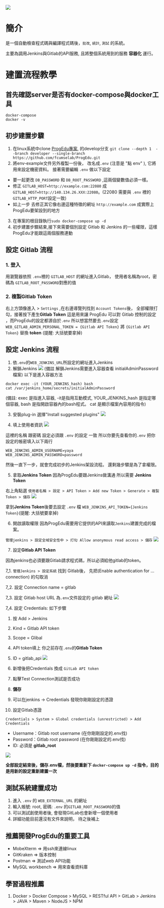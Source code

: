 ![](/readme-images/logo.png)
# 簡介
是一個自動檢查程式碼與編譯程式碼後，`批改`, `統計`, `測試` 的系統。

主要為調用Jenkins與Gitlab的API服務, 且將整個系統用到的服務 **容器化** 運行。

# 建置流程教學
## 首先確認server是否有docker-compose與docker工具
```
docker-compose  
docker -v
```
## 初步建置步驟
1. 在linux系統中clone [ProgEdu專案](https://github.com/fcumselab/ProgEdu), 的develop分支
`git clone --depth 1  --branch developer --single-branch https://github.com/fcumselab/ProgEdu.git`
2. 將env-example文件另外複製一份後， 改名成`.env` (注意是 "點 env" ), 它將用來設定機密資料。
接著需要編輯 `.env` 做以下設定
*  要一起更改 `DB_PASSWORD` 和 `DB_ROOT_PASSWORD` ,這兩個變數值必須一樣。
*  修正 `GITLAB_HOST=http://example.com:22080` 成 
   `GITLAB_HOST=http://140.134.26.XXX:22080`。(22080 需要與 `.env` 裡的 `GITLAB_HTTP_PORT`設定一致)
*  如上一步 去修正其它像右邊這種特徵的網址 `http://example.com` 成實際上ProgEdu要架設到的地方
3. 在專案的根目錄執行`sudo docker-compose up -d` 
4. 初步建置步驟結束,接下來需要個別設定 Gitlab 和 Jenkins 的一些權限，這樣ProgEdu才能跟這兩個服務連動

## **設定 Gitlab 流程**
### 1. 登入
用瀏覽器依照 `.env`裡的 `GITLAB_HOST` 的網址進入Gitlab，
使用者名稱為root，密碼為 `GITLAB_ROOT_PASSWORD`對應的值
### 2. 複製Gitlab Token
右上方頭像進入 > `Settings` ,在右邊導覽列找到 `Account Tokens`後， 
全部權限打勾，接著按下產生**Gitlab Token** 
這是用來讓 ProgEdu 可以對 Gitlab 控制的設定
，而ProgEdu的設定都源自於`.env`
所以想當然要去`.env`設定 
`WEB_GITLAB_ADMIN_PERSONAL_TOKEN = {Gitlab API Token}`
將 `{Gitlab API Token}` 替換 **token** (提醒: 大括號要拿掉)

## **設定 Jenkins 流程**  

1. 依`.env`的`WEB_JENKINS_URL`所設定的網址進入Jenkins 
2. 解鎖Jenkins
![](readme-images/unlock-jenkins.png)
(備註 解鎖Jenkins需要進入容器查看 initialAdminPassword 檔案) 以下是進入容器方法
```
docker exec -it (YOUR_JENKINS_hash) bash 
cat /var/jenkins_home/secrets/initialAdminPassword
``` 
(備註: exec 是指進入容器, -it是指用互動模式, YOUR_JENKINS_hash 是指定哪個容器, bash 是指開啟容器內的bash程式。 cat 是顯示檔案內容用的指令)

3. 安裝plug-in 選擇"Install suggested plugins"
![](/readme-images/jenkins-install-plugins.png)  

4. 填上使用者資訊 
![](/readme-images/jenkins-create-admin-user.png)  

這裡的名稱 跟密碼 設定必須跟 `.env` 的設定 一致
所以你要先查看你的`.env` 把你設定的帳密填入以下兩行
```
WEB_JENKINS_ADMIN_USERNAME=yaya
WEB_JENKINS_ADMIN_PASSWORD=password
```
然後一直下一步，就會完成初步的Jenkins架設流程。
還剩幾步驟是為了拿權限。

5. 拿取**Jenkins Token** 
因為ProgEdu要跟Jenkins做溝通 所以需要 **Jenkins Token**

右上角點選 `使用者名稱 > 設定 > API Token > Add new Token > Generate > 複製Token > 儲存`
![](/readme-images/jenkins-token.jpg)  

拿到**Jenkins Token**後要去設定 `.env` 檔
`WEB_JENKINS_API_TOKEN={Jenkins Token}`(提醒: 大括號要拿掉)

6. 開啟讀取權限
因為ProgEdu需要用它提供的API來讀取`Jenkins`建置完成的檔案。

`管理jenkins > 設定全域安全性中 > 打勾 Allow anonymous read access > 儲存`
![](/readme-images/jenkins-access-control.png)

7. 設定**Gitlab API Token**

因為jenkins也必須要跟Gitlab請求程式碼，所以必須給他gitlab的token。

7_1. `管理Jenkins > 設定系統` 找到 Gitlab後，
先把(Enable authentication for ... connection) 的勾取消
 
7_2. 設定 Connection name = gitlab

7_3. 設定 Gitlab host URL 為`.env`文件設定的 gitlab 網址
![](/readme-images/jenkins-gitlab-api.png)  

7_4. 設定 Credentials:  如下步驟
1. 按 Add > Jenkins
2. Kind = Gitlab API token
3. Scope = Glibal
4. API token填上 你之前存在`.env`的**Gitlab Token**
5. ID = gitlab_api
 ![](/readme-images/jenkins-credentials.jpg)  
6. 新增後把Credentials 換成 `GitLab API token` 
7. 點擊Test Connection測試是否成功
8. **儲存**
9. 可以在jenkins -> Credentials 發現你剛剛設定的憑證

10. 設定Gitlab憑證
    
`Credentials > System > Global credentials (unrestricted) > Add Credentials`

- Username：Gitlab root username (在你剛剛設定的.env找)
- Password：Gitlab root password (在你剛剛設定的.env找)  
- ID: 必須是 **gitlab_root**  

![](/readme-images/jenkins-credentials-gitlab.jpg)

**全部設定結束後，儲存.env檔，然後要重新下 `docker-compose up -d` 指令，目的是用新的設定重新建置一次**
## 測試系統建置成功
1. 進入 `.env` 的 `WEB_EXTERNAL_URL` 的網址
2. 輸入帳號: root, 密碼: `.env` 的`GITLAB_ROOT_PASSWORD`的值
3. 可以測試創使用者後, 會發現GitLab也會新增一個使用者
4. 詳細功能目前還沒有文件來說明， 待之後補上

## 推薦開發ProgEdu的重要工具
* MobeXterm => 用ssh來連線linux
* GitKraken => 版本控制
* Postman => 測試web API功能
* MySQL workbench => 用來查看資料庫

## 學習過程推薦
1. Docker > Docker Compose > MySQL > RESTful API >  GitLab > Jenkins > JAVA > Maven > NodeJS > NPM 
